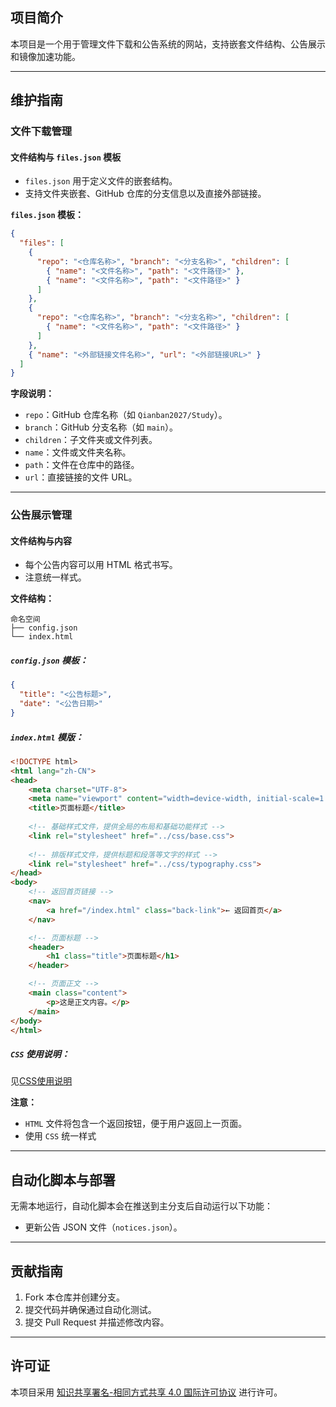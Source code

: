 ## 项目简介
本项目是一个用于管理文件下载和公告系统的网站，支持嵌套文件结构、公告展示和镜像加速功能。

---

## 维护指南

### 文件下载管理

#### 文件结构与 `files.json` 模板

- `files.json` 用于定义文件的嵌套结构。
- 支持文件夹嵌套、GitHub 仓库的分支信息以及直接外部链接。

**`files.json` 模板：**
```json
{
  "files": [
    {
      "repo": "<仓库名称>", "branch": "<分支名称>", "children": [
        { "name": "<文件名称>", "path": "<文件路径>" },
        { "name": "<文件名称>", "path": "<文件路径>" }
      ]
    },
    {
      "repo": "<仓库名称>", "branch": "<分支名称>", "children": [
        { "name": "<文件名称>", "path": "<文件路径>" }
      ]
    },
    { "name": "<外部链接文件名称>", "url": "<外部链接URL>" }
  ]
}
```

**字段说明：**
- `repo`：GitHub 仓库名称（如 `Qianban2027/Study`）。
- `branch`：GitHub 分支名称（如 `main`）。
- `children`：子文件夹或文件列表。
- `name`：文件或文件夹名称。
- `path`：文件在仓库中的路径。
- `url`：直接链接的文件 URL。

---

### 公告展示管理

#### 文件结构与内容

- 每个公告内容可以用 HTML 格式书写。
- 注意统一样式。

**文件结构：**
```
命名空间
├── config.json
└── index.html
```

##### **`config.json` 模板：**
```json
{
  "title": "<公告标题>",
  "date": "<公告日期>"
}
```
##### **`index.html` 模版：**
```html
<!DOCTYPE html>
<html lang="zh-CN">
<head>
    <meta charset="UTF-8">
    <meta name="viewport" content="width=device-width, initial-scale=1.0">
    <title>页面标题</title>
    
    <!-- 基础样式文件，提供全局的布局和基础功能样式 -->
    <link rel="stylesheet" href="../css/base.css">
    
    <!-- 排版样式文件，提供标题和段落等文字的样式 -->
    <link rel="stylesheet" href="../css/typography.css">
</head>
<body>
    <!-- 返回首页链接 -->
    <nav>
        <a href="/index.html" class="back-link">← 返回首页</a>
    </nav>

    <!-- 页面标题 -->
    <header>
        <h1 class="title">页面标题</h1>
    </header>

    <!-- 页面正文 -->
    <main class="content">
        <p>这是正文内容。</p>
    </main>
</body>
</html>
```

##### **`CSS` 使用说明：**
见[CSS使用说明](docs/css-guidelines.md)

**注意：**
- `HTML` 文件将包含一个返回按钮，便于用户返回上一页面。
- 使用 `CSS` 统一样式
---

## 自动化脚本与部署

无需本地运行，自动化脚本会在推送到主分支后自动运行以下功能：
- 更新公告 JSON 文件（`notices.json`）。

---

## 贡献指南

1. Fork 本仓库并创建分支。
2. 提交代码并确保通过自动化测试。
3. 提交 Pull Request 并描述修改内容。

---

## 许可证

本项目采用 [知识共享署名-相同方式共享 4.0 国际许可协议](https://creativecommons.org/licenses/by-sa/4.0/) 进行许可。

